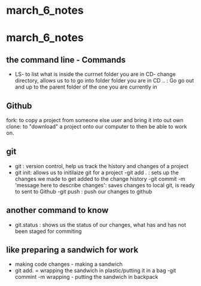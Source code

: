 # march_6_notes
# march_6_notes


## the command line - Commands
- LS- to list what is inside the currnet folder you are in
CD- change directory, allows us to to go into folder folder you are in
CD .. : Go go out and up to the parent folder of the one you are currently 
in

## Github

fork: to copy a project from someone else user and bring it into out own
clone: to "download" a project onto our computer to then be able to work on.

## git
- git : version control, help us track the history and changes of a project
- git init: allows us to initilaize git for a project
-git add . : sets up the changes we made to get added to the change history
-git commit -m 'message here to describe changes': saves changes to local git, is ready to sent to Github
-git push : push our changes to github

## another command to know
- git.status : shows us the status of our changes, what has and has not been staged for commiting

## like preparing a sandwich for work
- making code changes - making a sandwich
- git add. = wrapping the sandwich in plastic/putting it in a bag
-git commint -m wrapping  - putting the sandwich in backpack 